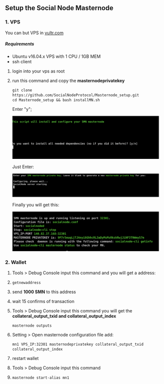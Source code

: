 ## Setup the Social Node Masternode



### 1. VPS

You can but VPS in [vultr.com](https://www.vultr.com/?ref=7230669)

##### Requirements

- Ubuntu v16.04.x VPS with 1 CPU / 1GB MEM
- ssh client

1. login into your vps as root

2. run this command and copy the **masternodeprivatekey**

   ```
   git clone https://github.com/SocialNodeProtocol/Masternode_setup.git
   cd Masternode_setup && bash installMN.sh
   ```
   
   Enter "y";
   
   ![](https://github.com/SocialNodeProtocol/Masternode_setup/blob/master/images/step1.png)
   
   
   
   Just Enter:
   
   ![](https://github.com/SocialNodeProtocol/Masternode_setup/blob/master/images/step2.png)
   
   
   
   Finally you will get this:
   
   ![](https://github.com/SocialNodeProtocol/Masternode_setup/blob/master/images/step3.png)

### 2. Wallet

1. Tools > Debug Console input this command and you will get a address:

2. ```
   getnewaddress
   ```

2. send **1000 SMN** to this address

3. wait 15 confirms of transaction

4. Tools > Debug Console input this command you will get the **collateral_output_txid  and collateral_output_index**

   ```
   masternode outputs
   ```
   
6. Setting > Open masternode configuration file add:

   ```
   mn1 VPS_IP:32301 masternodeprivatekey collateral_output_txid collateral_output_index
   ```

7. restart wallet

8. Tools > Debug Console input this command

9. ```
   masternode start-alias mn1
   ```
